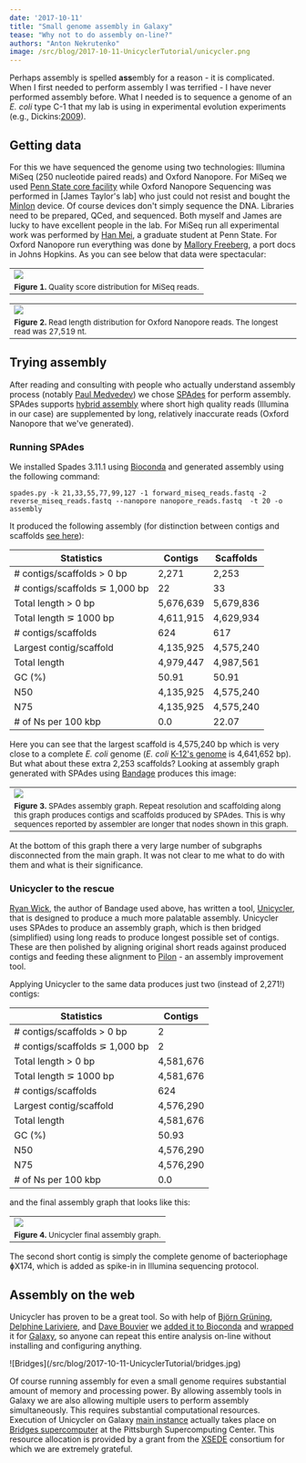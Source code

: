 ```yaml
---
date: '2017-10-11'
title: "Small genome assembly in Galaxy"
tease: "Why not to do assembly on-line?"
authors: "Anton Nekrutenko"
image: /src/blog/2017-10-11-UnicyclerTutorial/unicycler.png
---
```


Perhaps assembly is spelled **ass**embly for a reason - it is complicated. When I first needed to perform assembly I was terrified - I have never performed assembly before. What I needed is to sequence a genome of an *E. coli* type C-1 that my lab is using in experimental evolution experiments (e.g., Dickins:[2009](https://www.ncbi.nlm.nih.gov/pmc/articles/PMC2817424/)). 

## Getting data

For this we have sequenced the genome using two technologies: Illumina MiSeq (250 nucleotide paired reads) and Oxford Nanopore. For MiSeq we used [Penn State core facility](https://www.huck.psu.edu/content/instrumentation-facilities/genomics-core-facility) while Oxford Nanopore Sequencing was performed in [James Taylor's lab] who just could not resist and bought the [MinIon](https://nanoporetech.com/products/minion) device. Of course devices don't simply sequence the DNA. Libraries need to be prepared, QCed, and sequenced. Both myself and James are lucky to have excellent people in the lab. For MiSeq run all experimental work was performed by [Han Mei](http://bmb.psu.edu/directory/hzm5191), a graduate student at Penn State. For Oxford Nanopore run everything was done by [Mallory Freeberg](https://twitter.com/malloryfreeberg?lang=en), a port docs in Johns Hopkins. As you can see below that data were spectacular:

|             |
|-------------|
|![](/src/blog/2017-10-11-UnicyclerTutorial/miseq_qc.png)|
|<small>**Figure 1.** Quality score distribution for MiSeq reads.</small>|

|             |
|-------------|
|![](/src/blog/2017-10-11-UnicyclerTutorial/ont_length.png)|
|<small>**Figure 2.** Read length distribution for Oxford Nanopore reads. The longest read was 27,519 nt.</small>|

## Trying assembly

After reading and consulting with people who actually understand assembly process (notably [Paul Medvedev](http://medvedevgroup.com/)) we chose [SPAdes](http://bioinf.spbau.ru/spades) for perform assembly. SPAdes supports [hybrid assembly](https://www.ncbi.nlm.nih.gov/pubmed/26589280) where short high quality reads (Illumina in our case) are supplemented by long, relatively inaccurate reads (Oxford Nanopore that we've generated).

### Running SPAdes

We installed Spades 3.11.1 using [Bioconda](https://bioconda.github.io/recipes/spades/README.html) and generated assembly using the following command:

```
spades.py -k 21,33,55,77,99,127 -1 forward_miseq_reads.fastq -2 reverse_miseq_reads.fastq --nanopore nanopore_reads.fastq  -t 20 -o assembly    
```      

It produced the following assembly (for distinction between contigs and scaffolds [see here](https://support.ncbi.nlm.nih.gov/link/portal/28045/28049/Article/752/How-are-genome-assemblies-generated-and-what-are-assembly-levels)):

| Statistics                       | Contigs   | Scaffolds |
|----------------------------------|-----------|-----------|
| # contigs/scaffolds > 0 bp       | 2,271     | 2,253     |
| # contigs/scaffolds &#8925; 1,000 bp  | 22        | 33        |
| Total length > 0 bp              | 5,676,639 | 5,679,836 |
| Total length &#8925; 1000 bp          | 4,611,915 | 4,629,934 |
| # contigs/scaffolds              | 624       | 617       |
| Largest contig/scaffold          | 4,135,925 | 4,575,240 |
| Total length                     | 4,979,447 | 4,987,561 |
| GC (%)                           | 50.91     | 50.91     |
| N50                              | 4,135,925 | 4,575,240 |
| N75                              | 4,135,925 | 4,575,240 |
| # of Ns per 100 kbp              | 0.0       | 22.07     |

Here you can see that the largest scaffold is 4,575,240 bp which is very close to a complete *E. coli* genome (*E. coli* [K-12's genome](https://www.ncbi.nlm.nih.gov/nuccore/NC_000913.3) is 4,641,652 bp). But what about these extra 2,253 scaffolds? Looking at assembly graph generated with SPAdes using [Bandage](http://rrwick.github.io/Bandage/) produces this image:

|             |
|-------------|
|![](/src/blog/2017-10-11-UnicyclerTutorial/spades_graph.png)|
|<small>**Figure 3.** SPAdes assembly graph. Repeat resolution and scaffolding along this graph produces contigs and scaffolds produced by SPAdes. This is why sequences reported by assembler are longer that nodes shown in this graph.</small>|

At the bottom of this graph there a very large number of subgraphs disconnected from the main graph. It was not clear to me what to do with them and what is their significance. 

### Unicycler to the rescue

[Ryan Wick](https://github.com/rrwick), the author of Bandage used above, has written a tool, [Unicycler](https://github.com/rrwick/Unicycler), that is designed to produce a much more palatable assembly. Unicycler uses SPAdes to produce an assembly graph, which is then bridged (simplified) using long reads to produce longest possible set of contigs. These are then polished by aligning original short reads against produced contigs and feeding these alignment to [Pilon](https://github.com/broadinstitute/pilon/wiki) - an assembly improvement tool.

Applying Unicycler to the same data produces just two (instead of 2,271!) contigs:

| Statistics                       | Contigs   |
|----------------------------------|-----------|
| # contigs/scaffolds > 0 bp       | 2         |
| # contigs/scaffolds &#8925; 1,000 bp  | 2    | 
| Total length > 0 bp              | 4,581,676   |
| Total length &#8925; 1000 bp     | 4,581,676   |
| # contigs/scaffolds              | 624       |
| Largest contig/scaffold          | 4,576,290   |
| Total length                     | 4,581,676   |
| GC (%)                           | 50.93     |
| N50                              | 4,576,290   |
| N75                              | 4,576,290   |
| # of Ns per 100 kbp              | 0.0       |

and the final assembly graph that looks like this:

|             |
|-------------|
|![](/src/blog/2017-10-11-UnicyclerTutorial/unicycler_graph.png)|
|<small>**Figure 4.** Unicycler final assembly graph.</small>|

The second short contig is simply the complete genome of bacteriophage &#632;X174, which is added as spike-in in Illumina sequencing protocol. 

## Assembly on the web

Unicycler has proven to be a great tool. So with help of [Bj&#246;rn Gr&#252;ning](https://github.com/bgruening), [Delphine Lariviere](https://github.com/Delphine-L), and [Dave Bouvier](https://github.com/davebx) we [added it to Bioconda](https://bioconda.github.io/recipes/unicycler/README.html) and [wrapped](https://github.com/galaxyproject/tools-iuc/tree/master/tools/unicycler) it for [Galaxy](http://usegalaxy.org), so anyone can repeat this entire analysis on-line without installing and configuring anything.

<div class="pull-right">
![Bridges](/src/blog/2017-10-11-UnicyclerTutorial/bridges.jpg)
</div> 

Of course running assembly for even a small genome requires substantial amount of memory and processing power. By allowing assembly tools in Galaxy we are also allowing multiple users to perform assembly simultaneously. This requires substantial computational resources. Execution of Unicycler on Galaxy [main instance](http://usegalaxy.org) actually takes place on [Bridges supercomputer](https://www.psc.edu/bridges) at the Pittsburgh Supercomputing Center. This resource allocation is provided by a grant from the [XSEDE](https://www.xsede.org/) consortium for which we are extremely grateful.


